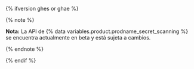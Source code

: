 {% ifversion ghes or ghae %}

{% note %}

**Nota:** La API de {% data variables.product.prodname_secret_scanning %} se encuentra actualmente en beta y está sujeta a cambios.

{% endnote %}

{% endif %}
